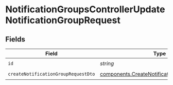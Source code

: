 # NotificationGroupsControllerUpdateNotificationGroupRequest


## Fields

| Field                                                                                                        | Type                                                                                                         | Required                                                                                                     | Description                                                                                                  |
| ------------------------------------------------------------------------------------------------------------ | ------------------------------------------------------------------------------------------------------------ | ------------------------------------------------------------------------------------------------------------ | ------------------------------------------------------------------------------------------------------------ |
| `id`                                                                                                         | *string*                                                                                                     | :heavy_check_mark:                                                                                           | N/A                                                                                                          |
| `createNotificationGroupRequestDto`                                                                          | [components.CreateNotificationGroupRequestDto](../../models/components/createnotificationgrouprequestdto.md) | :heavy_check_mark:                                                                                           | N/A                                                                                                          |